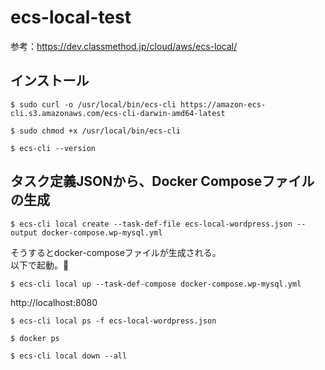 # ecs-local-test

参考：https://dev.classmethod.jp/cloud/aws/ecs-local/

## インストール

```
$ sudo curl -o /usr/local/bin/ecs-cli https://amazon-ecs-cli.s3.amazonaws.com/ecs-cli-darwin-amd64-latest
```

```
$ sudo chmod +x /usr/local/bin/ecs-cli
```

```
$ ecs-cli --version
```

## タスク定義JSONから、Docker Composeファイルの生成

```
$ ecs-cli local create --task-def-file ecs-local-wordpress.json --output docker-compose.wp-mysql.yml
```

そうするとdocker-composeファイルが生成される。  
以下で起動。

```
$ ecs-cli local up --task-def-compose docker-compose.wp-mysql.yml
```

http://localhost:8080

```
$ ecs-cli local ps -f ecs-local-wordpress.json 
```

```
$ docker ps
```

```
$ ecs-cli local down --all
```